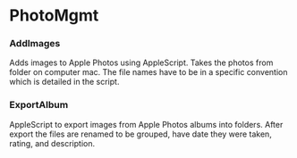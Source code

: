 # PhotoMgmt

### AddImages
Adds images to Apple Photos using AppleScript. Takes the photos from folder on computer mac. The file names have to be in a specific convention which is detailed in the script.

### ExportAlbum
AppleScript to export images from Apple Photos albums into folders. After export the files are renamed to be grouped, have date they were taken, rating, and description. 
